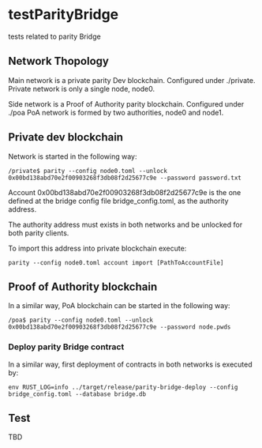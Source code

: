 # testParityBridge
tests related to parity Bridge

## Network Thopology
Main network is a private parity Dev blockchain. Configured under ./private.
Private network is only a single node, node0.


Side network is a Proof of Authority parity blockchain. Configured under ./poa
PoA network is formed by two authorities, node0 and node1.

## Private dev blockchain


Network is started in the following way:

``` /private$ parity --config node0.toml --unlock 0x00bd138abd70e2f00903268f3db08f2d25677c9e --password password.txt ```

Account 0x00bd138abd70e2f00903268f3db08f2d25677c9e is the one defined at the bridge config file bridge_config.toml, as the authority address.

The authority address must exists in both networks and be unlocked for both parity clients.

To import this address into private blockchain execute:

``` parity --config node0.toml account import [PathToAccountFile] ```


## Proof of Authority blockchain

In a similar way, PoA blockchain can be started in the following way:

``` /poa$ parity --config node0.toml --unlock 0x00bd138abd70e2f00903268f3db08f2d25677c9e --password node.pwds ```


### Deploy parity Bridge contract

In a similar way, first deployment of contracts in both networks is executed by:

``` env RUST_LOG=info ../target/release/parity-bridge-deploy --config bridge_config.toml --database bridge.db ```

## Test
TBD
